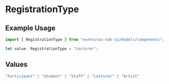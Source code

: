 # RegistrationType

## Example Usage

```typescript
import { RegistrationType } from "eventuras-sdk-v2/models/components";

let value: RegistrationType = "Lecturer";
```

## Values

```typescript
"Participant" | "Student" | "Staff" | "Lecturer" | "Artist"
```